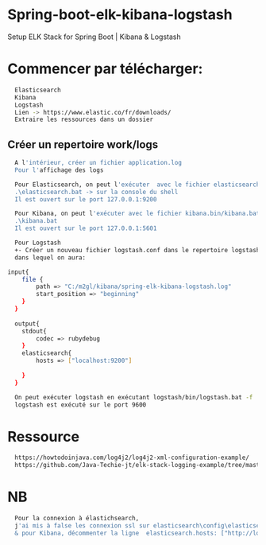 # Spring-boot-elk-kibana-logstash
Setup ELK Stack for Spring Boot | Kibana & Logstash
# Commencer par télécharger:
```bash
  Elasticsearch
  Kibana
  Logstash
  Lien -> https://www.elastic.co/fr/downloads/
  Extraire les ressources dans un dossier
```

## Créer un repertoire work/logs 
```bash
  A l'intérieur, créer un fichier application.log
  Pour l'affichage des logs
```

```bash
  Pour Elasticsearch, on peut l'exécuter  avec le fichier elasticsearch/bin/elasticsearch.bat
  .\elasticsearch.bat -> sur la console du shell
  Il est ouvert sur le port 127.0.0.1:9200
```
```bash
  Pour Kibana, on peut l'exécuter avec le fichier kibana.bin/kibana.bat
  .\kibana.bat
  Il est ouvert sur le port 127.0.0.1:5601
```

```bash
  Pour Logstash
  +- Créer un nouveau fichier logstash.conf dans le repertoire logstash/config
  dans lequel on aura:
```
```bash
input{
	file {
		path => "C:/m2gl/kibana/spring-elk-kibana-logstash.log"
		start_position => "beginning"
	}
  }
  
  output{
	stdout{
		codec => rubydebug
	}
	elasticsearch{
		hosts => ["localhost:9200"]
		
	}
  }
```
```bash
  On peut exécuter logstash en exécutant logstash/bin/logstash.bat -f ..\config\logstash.conf
  logstash est exécuté sur le port 9600
```

# Ressource
```bash
  https://howtodoinjava.com/log4j2/log4j2-xml-configuration-example/  
  https://github.com/Java-Techie-jt/elk-stack-logging-example/tree/master/src/main
```
# NB
```bash
  Pour la connexion à élastichsearch, 
  j'ai mis à false les connexion ssl sur elasticsearch\config\elasticsearch.yml
  & pour Kibana, décommenter la ligne  elasticsearch.hosts: ["http://localhost:9200"] sur kibana\config\kibana.yml
```


